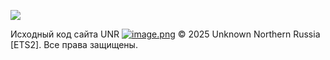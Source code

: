 ![](https://img.shields.io/badge/stars%20⭐-1-yellow)

Исходный код сайта UNR
[![image.png](https://i.postimg.cc/02Bps1NP/image.png)](https://postimg.cc/PP1LWcZR)
© 2025 Unknown Northern Russia [ETS2]. Все права защищены.
